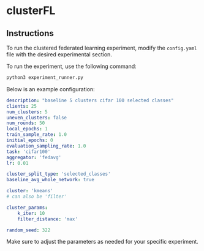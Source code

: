 # clusterFL

## Instructions

To run the clustered federated learning experiment, modify the `config.yaml` file with the desired experimental section.


To run the experiment, use the following command:

```bash
python3 experiment_runner.py 
```

 Below is an example configuration:



```yaml
description: "baseline 5 clusters cifar 100 selected classes"
clients: 25
num_clusters: 5
uneven_clusters: false
num_rounds: 50
local_epochs: 1
train_sample_rate: 1.0
initial_epochs: 0
evaluation_sampling_rate: 1.0
task: 'cifar100'
aggregator: 'fedavg'
lr: 0.01

cluster_split_type: 'selected_classes'
baseline_avg_whole_network: true

cluster: 'kmeans'
# can also be 'filter'

cluster_params:
    k_iter: 10
    filter_distance: 'max'

random_seed: 322
```

Make sure to adjust the parameters as needed for your specific experiment.